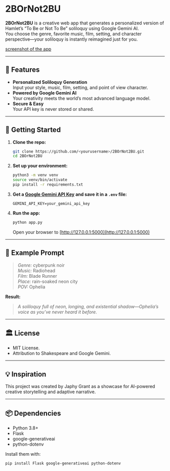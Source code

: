# 2BOrNot2BU

**2BOrNot2BU** is a creative web app that generates a personalized version of Hamlet’s “To Be or Not To Be” soliloquy using Google Gemini AI.  
You choose the genre, favorite music, film, setting, and character perspective—your soliloquy is instantly reimagined just for you.

[screenshot of the app](Screenshot.png)

---

## 🌟 Features

- **Personalized Soliloquy Generation**  
  Input your style, music, film, setting, and point of view character.
- **Powered by Google Gemini AI**  
  Your creativity meets the world’s most advanced language model.
- **Secure & Easy**  
  Your API key is never stored or shared.

---

## 🚀 Getting Started

1. **Clone the repo:**
    ```bash
    git clone https://github.com/<yourusername>/2BOrNot2BU.git
    cd 2BOrNot2BU
    ```

2. **Set up your environment:**
    ```bash
    python3 -m venv venv
    source venv/bin/activate
    pip install -r requirements.txt
    ```

3. **Get a [Google Gemini API Key](https://aistudio.google.com/app/apikey) and save it in a `.env` file:**
    ```
    GEMINI_API_KEY=your_gemini_api_key
    ```

4. **Run the app:**
    ```bash
    python app.py
    ```
    Open your browser to [http://127.0.0.1:5000](http://127.0.0.1:5000)

---

## 📝 Example Prompt

> *Genre:* cyberpunk noir  
> *Music:* Radiohead  
> *Film:* Blade Runner  
> *Place:* rain-soaked neon city  
> *POV:* Ophelia

**Result:**  
> *A soliloquy full of neon, longing, and existential shadow—Ophelia’s voice as you’ve never heard it before.*

---

## 🏛️ License

- MIT License.
- Attribution to Shakespeare and Google Gemini.

---

## 💡 Inspiration
This project was created by Japhy Grant as a showcase for AI-powered creative storytelling and adaptive narrative.

---

## 📦 Dependencies

- Python 3.8+
- Flask
- google-generativeai
- python-dotenv

Install them with:
```bash
pip install Flask google-generativeai python-dotenv

